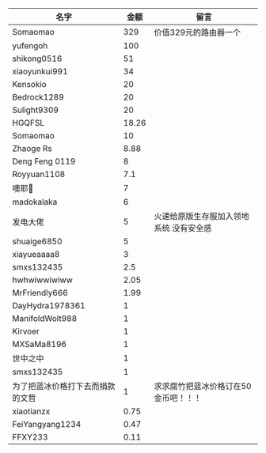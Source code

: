 |名字|金额|留言|
|----|----|----|
Somaomao|329|价值329元的路由器一个
yufengoh|100
shikong0516|51
xiaoyunkui991|34
Kensokio|20
Bedrock1289|20
Sulight9309|20
HGQFSL|18.26
Somaomao|10
Zhaoge Rs|8.88
Deng Feng 0119|8
Royyuan1108|7.1
噢耶👻|7
madokalaka|6
发电大佬|5|火速给原版生存服加入领地系统 没有安全感
shuaige6850|5
xiayueaaaa8|3
smxs132435|2.5
hwhwiwwiwiww|2.05
MrFriendly666|1.99
DayHydra1978361|1
ManifoldWolt988|1
Kirvoer|1
MXSaMa8196|1
世中之中|1
smxs132435|1
为了把蓝冰价格打下去而捐款的文哲|1|求求腐竹把蓝冰价格订在50金币吧！！！
xiaotianzx|0.75
FeiYangyang1234|0.47
FFXY233|0.11